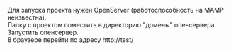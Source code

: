 Для запуска проекта нужен OpenServer (работоспособность на MAMP неизвестна).  
Папку с проектом поместить в директорию "домены" опенсервера.  
Запустить опенсервер.  
В браузере перейти по адресу http://test/
